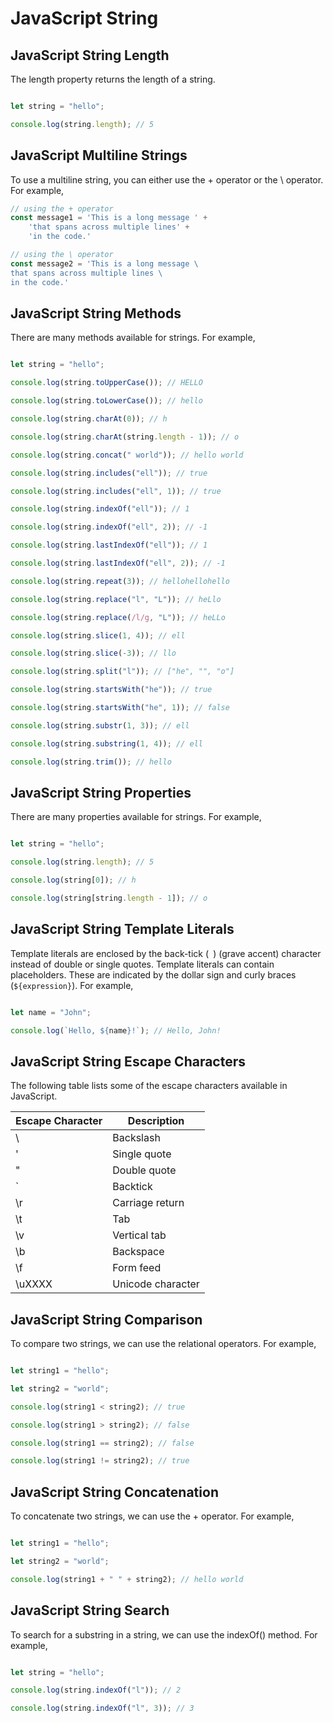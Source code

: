 # JavaScript String

## JavaScript String Length

The length property returns the length of a string.

```js

let string = "hello";

console.log(string.length); // 5

```
## JavaScript Multiline Strings

To use a multiline string, you can either use the + operator or the \ operator. For example,
```js
// using the + operator
const message1 = 'This is a long message ' +
    'that spans across multiple lines' + 
    'in the code.'

// using the \ operator
const message2 = 'This is a long message \
that spans across multiple lines \
in the code.'
```


## JavaScript String Methods

There are many methods available for strings. For example,

```js

let string = "hello";

console.log(string.toUpperCase()); // HELLO

console.log(string.toLowerCase()); // hello

console.log(string.charAt(0)); // h

console.log(string.charAt(string.length - 1)); // o

console.log(string.concat(" world")); // hello world

console.log(string.includes("ell")); // true

console.log(string.includes("ell", 1)); // true

console.log(string.indexOf("ell")); // 1

console.log(string.indexOf("ell", 2)); // -1

console.log(string.lastIndexOf("ell")); // 1

console.log(string.lastIndexOf("ell", 2)); // -1

console.log(string.repeat(3)); // hellohellohello

console.log(string.replace("l", "L")); // heLlo

console.log(string.replace(/l/g, "L")); // heLLo

console.log(string.slice(1, 4)); // ell

console.log(string.slice(-3)); // llo

console.log(string.split("l")); // ["he", "", "o"]

console.log(string.startsWith("he")); // true

console.log(string.startsWith("he", 1)); // false

console.log(string.substr(1, 3)); // ell

console.log(string.substring(1, 4)); // ell

console.log(string.trim()); // hello

```

## JavaScript String Properties

There are many properties available for strings. For example,

```js

let string = "hello";

console.log(string.length); // 5

console.log(string[0]); // h

console.log(string[string.length - 1]); // o

```

## JavaScript String Template Literals

Template literals are enclosed by the back-tick (` `) (grave accent) character instead of double or single quotes. Template literals can contain placeholders. These are indicated by the dollar sign and curly braces (`${expression}`). For example,

```js

let name = "John";

console.log(`Hello, ${name}!`); // Hello, John!

```

## JavaScript String Escape Characters

The following table lists some of the escape characters available in JavaScript.

|Escape Character | Description|
-----------------|------------
\\ | Backslash
\' | Single quote
\" | Double quote
\` | Backtick
\r | Carriage return
\t | Tab
\v | Vertical tab
\b | Backspace
\f | Form feed
\\uXXXX | Unicode character

## JavaScript String Comparison

To compare two strings, we can use the relational operators. For example,

```js

let string1 = "hello";

let string2 = "world";

console.log(string1 < string2); // true

console.log(string1 > string2); // false

console.log(string1 == string2); // false

console.log(string1 != string2); // true

```

## JavaScript String Concatenation

To concatenate two strings, we can use the + operator. For example,

```js

let string1 = "hello";

let string2 = "world";

console.log(string1 + " " + string2); // hello world

```

## JavaScript String Search

To search for a substring in a string, we can use the indexOf() method. For example,

```js

let string = "hello";

console.log(string.indexOf("l")); // 2

console.log(string.indexOf("l", 3)); // 3

```


